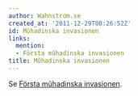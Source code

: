 ```yaml
---
author: Wahnstrom.se
created_at: '2011-12-29T08:26:52Z'
id: Mûhadinska invasionen
links:
  mention:
  - Första mûhadinska invasionen
title: Mûhadinska invasionen
---
```


Se [Första mûhadinska invasionen].

  [Första mûhadinska invasionen]: Första_mûhadinska_invasionen